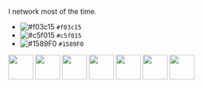 I network most of the time.

- ![#f03c15](https://placehold.co/15x15/f03c15/f03c15.png) `#f03c15`
- ![#c5f015](https://placehold.co/15x15/c5f015/c5f015.png) `#c5f015`
- ![#1589F0](https://placehold.co/15x15/1589F0/1589F0.png) `#1589F0` 

<div>
          <img  height="50" width="50" src="https://cdn.jsdelivr.net/gh/devicons/devicon/icons/putty/putty-plain.svg" />
          <img  height="50" width="50" src="https://cdn.jsdelivr.net/gh/devicons/devicon/icons/filezilla/filezilla-plain-wordmark.svg" />
          <img  height="50" width="50" src="https://cdn.jsdelivr.net/gh/devicons/devicon/icons/amazonwebservices/amazonwebservices-plain-wordmark.svg" />
          <img  height="50" width="50" src="https://cdn.jsdelivr.net/gh/devicons/devicon/icons/ssh/ssh-original-wordmark.svg" />
          <img  height="50" width="50" src="https://cdn.jsdelivr.net/gh/devicons/devicon/icons/apache/apache-line-wordmark.svg" />
          <img  height="50" width="50" src="https://cdn.jsdelivr.net/gh/devicons/devicon/icons/php/php-plain.svg" />
          <img  height="50" width="50" src="https://cdn.jsdelivr.net/gh/devicons/devicon/icons/mysql/mysql-plain-wordmark.svg" />
          
          
</div>


          


<!--



https://shields.io (for badges)

https://github.com/devicons/devicon/tree/master/icons (icons folder)

https://profilinator.rishav.dev (make a full ReadME)
-->
